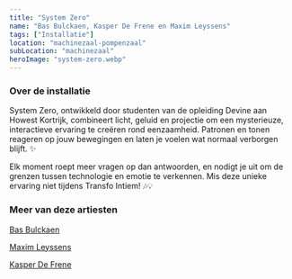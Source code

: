 ```yaml
---
title: "System Zero"
name: "Bas Bulckaen, Kasper De Frene en Maxim Leyssens"
tags: ["Installatie"]
location: "machinezaal-pompenzaal"
subLocation: "machinezaal"
heroImage: "system-zero.webp"
---
```


### Over de installatie

System Zero, ontwikkeld door studenten van de opleiding Devine aan Howest Kortrijk, combineert licht, geluid en projectie om een mysterieuze, interactieve ervaring te creëren rond eenzaamheid. Patronen en tonen reageren op jouw bewegingen en laten je voelen wat normaal verborgen blijft. ✨

Elk moment roept meer vragen op dan antwoorden, en nodigt je uit om de grenzen tussen technologie en emotie te verkennen. Mis deze unieke ervaring niet tijdens Transfo Intiem! 🎶💡

### Meer van deze artiesten

[Bas Bulckaen](https://bbulckaen.framer.website/)

[Maxim Leyssens](https://leyssensmaxim.framer.website/)

[Kasper De Frene](https://www.behance.net/kasperdefrene)
